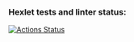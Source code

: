 ### Hexlet tests and linter status:
[![Actions Status](https://github.com/K6Daria/frontend-project-44/actions/workflows/hexlet-check.yml/badge.svg)](https://github.com/K6Daria/frontend-project-44/actions)